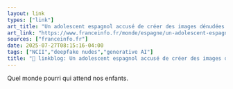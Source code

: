 ```yaml
---
layout: link
types: ["link"]
art_title: "Un adolescent espagnol accusé de créer des images dénudées de ses camarades de classe par intelligence artificielle et de les vendre"
art_link: "https://www.franceinfo.fr/monde/espagne/un-adolescent-espagnol-cree-des-images-denudees-de-ses-camarades-de-classe-par-intelligence-artificielle-et-tente-de-les-vendre_7402228.html#xtor=RSS-3-%5Bgeneral%5D"
sources: ["franceinfo.fr"]
date: 2025-07-27T08:15:16-04:00
tags: ["NCII","deepfake nudes","generative AI"]
title: "🔗 linkblog: Un adolescent espagnol accusé de créer des images dénudées de ses camarades de classe par intelligence artificielle et de les vendre"
---
```

Quel monde pourri qui attend nos enfants.